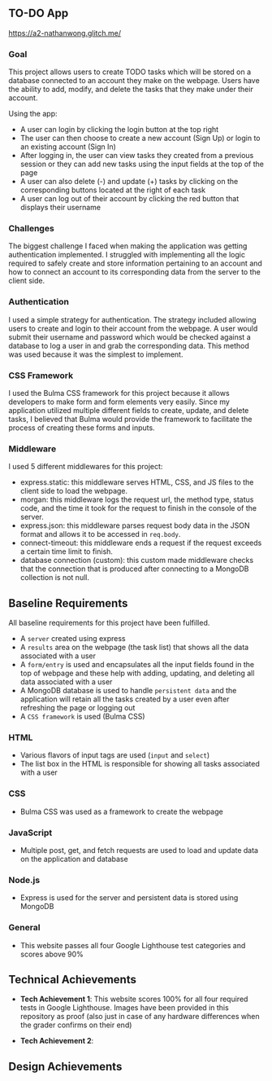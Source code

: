 ## TO-DO App

https://a2-nathanwong.glitch.me/

### Goal
This project allows users to create TODO tasks which will be stored on a database connected to an account they make on the webpage. Users have the ability to add, modify, and delete the tasks that they make under their account.

Using the app:
- A user can login by clicking the login button at the top right
- The user can then choose to create a new account (Sign Up) or login to an existing account (Sign In)
- After logging in, the user can view tasks they created from a previous session or they can add new tasks using the input fields at the top of the page
- A user can also delete (-) and update (+) tasks by clicking on the corresponding buttons located at the right of each task
- A user can log out of their account by clicking the red button that displays their username

### Challenges
The biggest challenge I faced when making the application was getting authentication implemented. I struggled with implementing all the logic required to safely create and store information pertaining to an account and how to connect an account to its corresponding data from the server to the client side.

### Authentication
I used a simple strategy for authentication. The strategy included allowing users to create and login to their account from the webpage. A user would submit their username and password which would be checked against a database to log a user in and grab the corresponding data. This method was used because it was the simplest to implement.

### CSS Framework
I used the Bulma CSS framework for this project because it allows developers to make form and form elements very easily. Since my application utilized multiple different fields to create, update, and delete tasks, I believed that Bulma would provide the framework to facilitate the process of creating these forms and inputs.

### Middleware
I used 5 different middlewares for this project:
- express.static: this middleware serves HTML, CSS, and JS files to the client side to load the webpage.
- morgan: this middleware logs the request url, the method type, status code, and the time it took for the request to finish in the console of the server.
- express.json: this middleware parses request body data in the JSON format and allows it to be accessed in `req.body`.
- connect-timeout: this middleware ends a request if the request exceeds a certain time limit to finish.
- database connection (custom): this custom made middleware checks that the connection that is produced after connecting to a MongoDB collection is not null.

## Baseline Requirements

All baseline requirements for this project have been fulfilled.
- A `server` created using express
- A `results` area on the webpage (the task list) that shows all the data associated with a user
- A `form/entry` is used and encapsulates all the input fields found in the top of webpage and these help with adding, updating, and deleting all data associated with a user
- A MongoDB database is used to handle `persistent data` and the application will retain all the tasks created by a user even after refreshing the page or logging out
- A `CSS framework` is used (Bulma CSS)

### HTML
- Various flavors of input tags are used (`input` and `select`)
- The list box in the HTML is responsible for showing all tasks associated with a user

### CSS
- Bulma CSS was used as a framework to create the webpage

### JavaScript
- Multiple post, get, and fetch requests are used to load and update data on the application and database

### Node.js
- Express is used for the server and persistent data is stored using MongoDB

### General
- This website passes all four Google Lighthouse test categories and scores above 90%

## Technical Achievements
- **Tech Achievement 1**: This website scores 100% for all four required tests in Google Lighthouse. Images have been provided in this repository as proof (also just in case of any hardware differences when the grader confirms on their end)

- **Tech Achievement 2**: 

## Design Achievements

